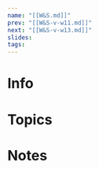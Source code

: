 ```yaml
---
name: "[[W&S.md]]"
prev: "[[W&S-v-w11.md]]"
next: "[[W&S-v-w13.md]]"
slides: 
tags: 
---
```



# Info


# Topics


# Notes